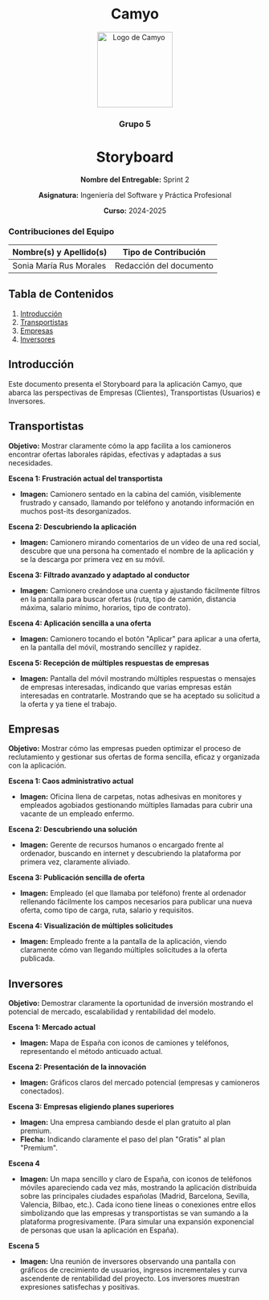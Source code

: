 <h1 align="center">
  Camyo
</h1>

<p align="center">
  <img src="https://i.imgur.com/C72nY4p.png" alt="Logo de Camyo" width="150">
</p>

<h3 align="center">
  <strong>Grupo 5</strong>
</h3>

<h1 align="center">
  <strong>Storyboard</strong>
</h1>

<p align="center">
  <strong>Nombre del Entregable:</strong> Sprint 2 
</p>
<p align="center">
  <strong>Asignatura:</strong> Ingeniería del Software y Práctica Profesional  
</p>
<p align="center">
  <strong>Curso:</strong> 2024-2025  
</p>

### Contribuciones del Equipo

| Nombre(s) y Apellido(s)       | Tipo de Contribución          |
|-------------------------------|-------------------------------|
| Sonia María Rus Morales       | Redacción del documento       |

## Tabla de Contenidos

1. [Introducción](#introducción)
2. [Transportistas](#transportistas)
3. [Empresas](#empresas)
4. [Inversores](#inversores)
   
## Introducción

Este documento presenta el Storyboard para la aplicación Camyo, que abarca las perspectivas de Empresas (Clientes), Transportistas (Usuarios) e Inversores.

## Transportistas

**Objetivo:** Mostrar claramente cómo la app facilita a los camioneros encontrar ofertas laborales rápidas, efectivas y adaptadas a sus necesidades.

**Escena 1: Frustración actual del transportista**

- **Imagen:** Camionero sentado en la cabina del camión, visiblemente frustrado y cansado, llamando por teléfono y anotando información en muchos post-its desorganizados.

**Escena 2: Descubriendo la aplicación**

- **Imagen:** Camionero mirando comentarios de un vídeo de una red social, descubre que una persona ha comentado el nombre de la aplicación y se la descarga por primera vez en su móvil.

**Escena 3: Filtrado avanzado y adaptado al conductor**

- **Imagen:** Camionero creándose una cuenta y ajustando fácilmente filtros en la pantalla para buscar ofertas (ruta, tipo de camión, distancia máxima, salario mínimo, horarios, tipo de contrato).

**Escena 4: Aplicación sencilla a una oferta**

- **Imagen:** Camionero tocando el botón "Aplicar" para aplicar a una oferta, en la pantalla del móvil, mostrando sencillez y rapidez.

**Escena 5: Recepción de múltiples respuestas de empresas**

- **Imagen:** Pantalla del móvil mostrando múltiples respuestas o mensajes de empresas interesadas, indicando que varias empresas están interesadas en contratarle. Mostrando que se ha aceptado su solicitud a la oferta y ya tiene el trabajo.

## Empresas

**Objetivo:** Mostrar cómo las empresas pueden optimizar el proceso de reclutamiento y gestionar sus ofertas de forma sencilla, eficaz y organizada con la aplicación.

**Escena 1: Caos administrativo actual**

- **Imagen:** Oficina llena de carpetas, notas adhesivas en monitores y empleados agobiados gestionando múltiples llamadas para cubrir una vacante de un empleado enfermo.

**Escena 2: Descubriendo una solución**

- **Imagen:** Gerente de recursos humanos o encargado frente al ordenador, buscando en internet y descubriendo la plataforma por primera vez, claramente aliviado.

**Escena 3: Publicación sencilla de oferta**

- **Imagen:** Empleado (el que llamaba por teléfono) frente al ordenador rellenando fácilmente los campos necesarios para publicar una nueva oferta, como tipo de carga, ruta, salario y requisitos.

**Escena 4: Visualización de múltiples solicitudes**

- **Imagen:** Empleado frente a la pantalla de la aplicación, viendo claramente cómo van llegando múltiples solicitudes a la oferta publicada.

## Inversores

**Objetivo:** Demostrar claramente la oportunidad de inversión mostrando el potencial de mercado, escalabilidad y rentabilidad del modelo.

**Escena 1: Mercado actual**

- **Imagen:** Mapa de España con iconos de camiones y teléfonos, representando el método anticuado actual.

**Escena 2: Presentación de la innovación**

- **Imagen:** Gráficos claros del mercado potencial (empresas y camioneros conectados).

**Escena 3: Empresas eligiendo planes superiores**

- **Imagen:** Una empresa cambiando desde el plan gratuito al plan premium.  
- **Flecha:** Indicando claramente el paso del plan "Gratis" al plan "Premium".  

**Escena 4**

- **Imagen:** Un mapa sencillo y claro de España, con iconos de teléfonos móviles apareciendo cada vez más, mostrando la aplicación distribuida sobre las principales ciudades españolas (Madrid, Barcelona, Sevilla, Valencia, Bilbao, etc.). Cada icono tiene líneas o conexiones entre ellos simbolizando que las empresas y transportistas se van sumando a la plataforma progresivamente. (Para simular una expansión exponencial de personas que usan la aplicación en España).

**Escena 5**

- **Imagen:** Una reunión de inversores observando una pantalla con gráficos de crecimiento de usuarios, ingresos incrementales y curva ascendente de rentabilidad del proyecto. Los inversores muestran expresiones satisfechas y positivas.
